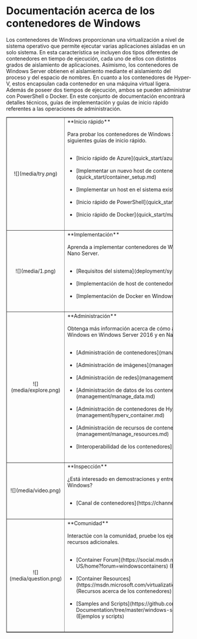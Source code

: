 # Documentación acerca de los contenedores de Windows

Los contenedores de Windows proporcionan una virtualización a nivel de sistema operativo que permite ejecutar varias aplicaciones aisladas en un solo sistema. En esta característica se incluyen dos tipos diferentes de contenedores en tiempo de ejecución, cada uno de ellos con distintos grados de aislamiento de aplicaciones. Asimismo, los contenedores de Windows Server obtienen el aislamiento mediante el aislamiento del proceso y del espacio de nombres. En cuanto a los contenedores de Hyper-V, estos encapsulan cada contenedor en una máquina virtual ligera. Además de poseer dos tiempos de ejecución, ambos se pueden administrar con PowerShell o Docker. En este conjunto de documentación encontrará detalles técnicos, guías de implementación y guías de inicio rápido referentes a las operaciones de administración.

<table border="1" style="background-color:FFFFCC;border-collapse:collapse;border:1px solid FFCC00;color:000000;width:90%" cellpadding="25" cellspacing="5">
<tr>
<td><center>![](media/try.png)</center></td>
<td>**Inicio rápido**<br /><br />
Para probar los contenedores de Windows Server y Hyper-V, puede usar las siguientes guías de inicio rápido.<br /><br />
<ul>
<li>[Inicio rápido de Azure](quick_start/azure_setup.md)<br /><br /></li>
<li>[Implementar un nuevo host de contenedor](quick_start/container_setup.md)<br /><br /></li>
<li>[Implementar un host en el sistema existente](quick_start/inplace_setup.md)<br /><br /></li>
<li>[Inicio rápido de PowerShell](quick_start/manage_powershell.md)<br /><br /></li>
<li>[Inicio rápido de Docker](quick_start/manage_docker.md)<br /><br /></li>
</ul>
</td>
</tr>
<tr>
<td><center>![](media/1.png)</center></td>
<td>**Implementación**<br /><br />
Aprenda a implementar contenedores de Windows en Windows Server 2016 y Nano Server.<br /><br />
<ul>
<li>[Requisitos del sistema](deployment/system_requirements.md)<br /><br /></li>
<li>[Implementación de host de contenedor](deployment/deployment.md)<br /><br /></li>
<li>[Implementación de Docker en Windows](deployment/docker_windows.md)<br /><br /></li>
</ul>
</td>
</tr>
<tr>
<td><center>![](media/explore.png)</center></td>
<td>**Administración**<br /><br />
Obtenga más información acerca de cómo administrar el contenedor de Windows en Windows Server 2016 y en Nano Server.<br /><br />
<ul>
<li>[Administración de contenedores](management/manage_containers.md)<br /><br /></li>
<li>[Administración de imágenes](management/manage_images.md)<br /><br /></li>
<li>[Administración de redes](management/container_networking.md)<br /><br /></li>
<li>[Administración de datos de los contenedores](management/manage_data.md)<br /><br /></li>
<li>[Administración de contenedores de Hyper-V](management/hyperv_container.md)<br /><br /></li>
<li>[Administración de recursos de contenedores](management/manage_resources.md)<br /><br /></li>
<li>[Interoperabilidad de los contenedores](management/hcs_powershell.md)<br /><br /></li>
</ul>
</td>
</tr>
<tr>
<td><center>![](media/video.png)</center></td>
<td>**Inspección**<br /><br />
¿Está interesado en demostraciones y entrevistas del equipo del contenedor de Windows?<br /><br />
<ul>
<li>[Canal de contenedores](https://channel9.msdn.com/Blogs/containers)</li>
</ul>
<br />
</td>
</tr>
<tr>
<td><center>![](media/question.png)</center></td>
<td>**Comunidad**<br /><br />
Interactúe con la comunidad, pruebe los ejemplos que le ofrecemos y busque recursos adicionales.<br /><br />
<ul>
<li>[Container Forum](https://social.msdn.microsoft.com/Forums/en-US/home?forum=windowscontainers) (Foro acerca de los contenedores)<br /><br /></li>
<li>[Container Resources](https://msdn.microsoft.com/virtualization/community/community_overview) (Recursos acerca de los contenedores)<br /><br /></li>
<li>[Samples and Scripts](https://github.com/Microsoft/Virtualization-Documentation/tree/master/windows-server-container-samples) (Ejemplos y scripts)<br /><br /></li>
</ul>
</td>
</tr>
</table>




<!--HONumber=Feb16_HO1-->
